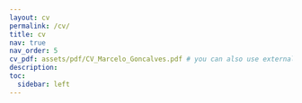 ```yaml
---
layout: cv
permalink: /cv/
title: cv
nav: true
nav_order: 5
cv_pdf: assets/pdf/CV_Marcelo_Goncalves.pdf # you can also use external links here
description: 
toc:
  sidebar: left
---
```


